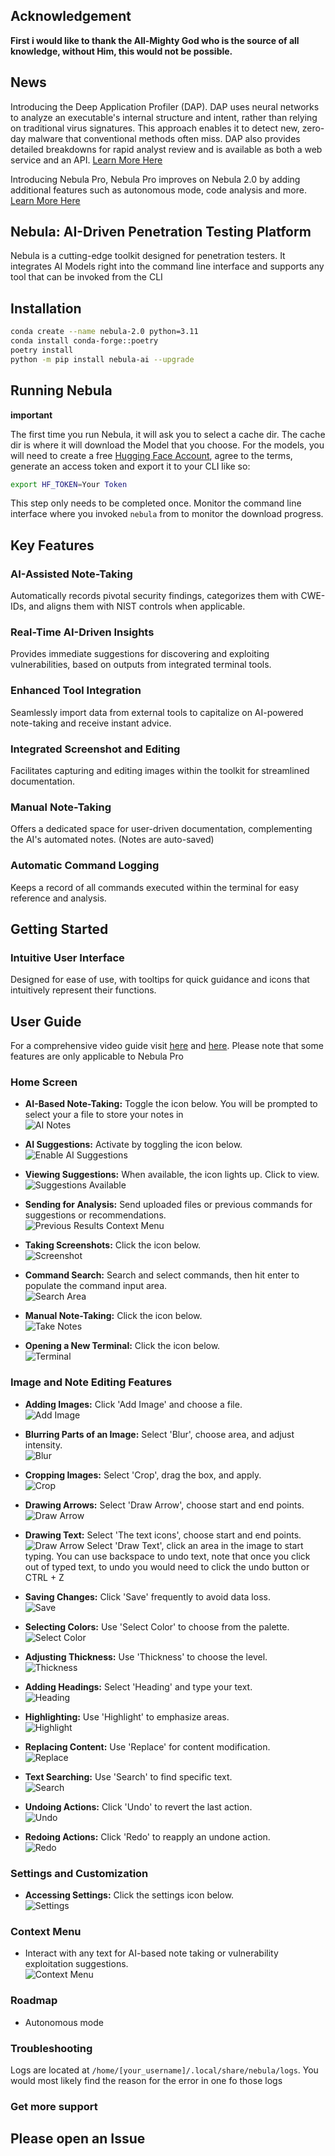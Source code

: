 ## Acknowledgement

**First i would like to thank the All-Mighty God who is the source of all knowledge, without Him, this would not be possible.**

## News

Introducing the Deep Application Profiler (DAP). DAP uses neural networks to analyze an executable's internal structure and intent, rather than relying on traditional virus signatures. This approach enables it to detect new, zero-day malware that conventional methods often miss. DAP also provides detailed breakdowns for rapid analyst review and is available as both a web service and an API. [Learn More Here](https://www.berylliumsec.com/dap-overview)


Introducing Nebula Pro, Nebula Pro improves on Nebula 2.0 by adding additional features such as autonomous mode, code analysis and more. [Learn More Here](https://www.berylliumsec.com/nebula-pro-overview)

## Nebula: AI-Driven Penetration Testing Platform

Nebula is a cutting-edge toolkit designed for penetration testers. It integrates AI Models right into the command line interface and supports any tool that can be invoked from the CLI


## Installation

```bash
conda create --name nebula-2.0 python=3.11
conda install conda-forge::poetry
poetry install
python -m pip install nebula-ai --upgrade
```

## Running Nebula

**important**

The first time you run Nebula, it will ask you to select a cache dir. The cache dir is where it will download the Model that you choose. For the models, you will need to create a free [Hugging Face Account](https://huggingface.co/), agree to the terms, generate an access token and export it to your CLI like so:


```bash
export HF_TOKEN=Your Token
```

This step only needs to be completed once. Monitor the command line interface where you invoked `nebula` from to monitor the download progress.

## Key Features

### AI-Assisted Note-Taking
Automatically records pivotal security findings, categorizes them with CWE-IDs, and aligns them with NIST controls when applicable.

### Real-Time AI-Driven Insights
Provides immediate suggestions for discovering and exploiting vulnerabilities, based on outputs from integrated terminal tools.

### Enhanced Tool Integration
Seamlessly import data from external tools to capitalize on AI-powered note-taking and receive instant advice.

### Integrated Screenshot and Editing
Facilitates capturing and editing images within the toolkit for streamlined documentation.

### Manual Note-Taking
Offers a dedicated space for user-driven documentation, complementing the AI's automated notes. (Notes are auto-saved)

### Automatic Command Logging
Keeps a record of all commands executed within the terminal for easy reference and analysis.

## Getting Started

### Intuitive User Interface
Designed for ease of use, with tooltips for quick guidance and icons that intuitively represent their functions.

## User Guide

For a comprehensive video guide visit [here](https://www.berylliumsec.com/nebula-pro-feature-guide) and [here](https://www.youtube.com/playlist?list=PLySxaLbLL0gpAaDQYq6g6sb1q6KwqOAr4). Please note that some features are only applicable to Nebula Pro
### Home Screen
- **AI-Based Note-Taking:** Toggle the icon below. You will be prompted to select your a file to store your notes in  
  ![AI Notes](src/nebula/Images_readme/ai_notes.png)

- **AI Suggestions:** Activate by toggling the icon below.  
  ![Enable AI Suggestions](src/nebula/Images_readme/enable_ai_suggestions.png)

- **Viewing Suggestions:** When available, the icon lights up. Click to view.  
  ![Suggestions Available](src/nebula/Images_readme/suggestions_available.png)

- **Sending for Analysis:** Send uploaded files or previous commands for suggestions or recommendations.  
  ![Previous Results Context Menu](src/nebula/Images_readme/previous_results_context_menu.png)

- **Taking Screenshots:** Click the icon below.  
  ![Screenshot](src/nebula/Images_readme/take-screenshot.png)

- **Command Search:** Search and select commands, then hit enter to populate the command input area.  
  ![Search Area](src/nebula/Images_readme/Search_area.png)

- **Manual Note-Taking:** Click the icon below.  
  ![Take Notes](src/nebula/Images_readme/take_notes.png)

- **Opening a New Terminal:** Click the icon below.  
  ![Terminal](src/nebula/Images_readme/terminal.png)

### Image and Note Editing Features
- **Adding Images:** Click 'Add Image' and choose a file.  
  ![Add Image](src/nebula/Images_readme/add_image.png "Adding an Image")

- **Blurring Parts of an Image:** Select 'Blur', choose area, and adjust intensity.  
  ![Blur](src/nebula/Images_readme/blur.png "Blurring an Image")

- **Cropping Images:** Select 'Crop', drag the box, and apply.  
  ![Crop](src/nebula/Images_readme/crop.png "Cropping an Image")

- **Drawing Arrows:** Select 'Draw Arrow', choose start and end points.  
  ![Draw Arrow](src/nebula/Images_readme/draw_arrow.png "Drawing an Arrow")

- **Drawing Text:** Select 'The text icons', choose start and end points.  
  ![Draw Arrow](src/nebula/Images_readme/draw_arrow.png "Drawing an Arrow")
  Select 'Draw Text', click an area in the image to start typing. You can use backspace to undo text, note that once you click out of typed text, to undo you would need to click the undo button or CTRL + Z
- **Saving Changes:** Click 'Save' frequently to avoid data loss.  
  ![Save](src/nebula/Images_readme/save.png "Saving Changes")

- **Selecting Colors:** Use 'Select Color' to choose from the palette.  
  ![Select Color](src/nebula/Images_readme/select_color.png "Selecting a Color")

- **Adjusting Thickness:** Use 'Thickness' to choose the level.  
  ![Thickness](src/nebula/Images_readme/thickness.png "Adjusting Thickness")

- **Adding Headings:** Select 'Heading' and type your text.  
  ![Heading](src/nebula/Images_readme/heading.png "Adding a Heading")

- **Highlighting:** Use 'Highlight' to emphasize areas.  
  ![Highlight](src/nebula/Images_readme/highlight.png "Highlighting Text")

- **Replacing Content:** Use 'Replace' for content modification.  
  ![Replace](src/nebula/Images_readme/replace.png "Replacing Content")

- **Text Searching:** Use 'Search' to find specific text.  
  ![Search](src/nebula/Images_readme/search.png "Searching Text")

- **Undoing Actions:** Click 'Undo' to revert the last action.  
  ![Undo](src/nebula/Images_readme/undo.png "Undoing an Action")

- **Redoing Actions:** Click 'Redo' to reapply an undone action.  
  ![Redo](src/nebula/Images_readme/redo.png "Redoing an Action")

### Settings and Customization
- **Accessing Settings:** Click the settings icon below.  
  ![Settings](src/nebula/Images_readme/settings.png)



### Context Menu
- Interact with any text for AI-based note taking or vulnerability exploitation suggestions.  
  ![Context Menu](src/nebula/Images_readme/context_menu.png)


### Roadmap

- Autonomous mode


### Troubleshooting

Logs are located at `/home/[your_username]/.local/share/nebula/logs`. You would most likely find the reason for the error in one fo those logs

### Get more support

Please open an Issue
---
